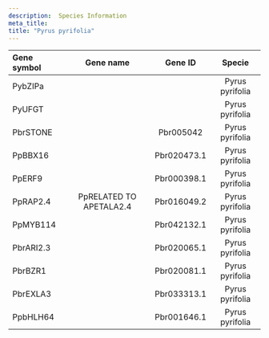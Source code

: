 ```yaml
---
description:  Species Information
meta_title:
title: "Pyrus pyrifolia"
---
```

|Gene symbol |  Gene name | Gene ID | Specie |
|:-------|:------:|:----:|:----:|
| PybZIPa |  |  | Pyrus pyrifolia |
| PyUFGT |  |  | Pyrus pyrifolia |
| PbrSTONE |  | Pbr005042 | Pyrus pyrifolia |
| PpBBX16 |  | Pbr020473.1 | Pyrus pyrifolia |
| PpERF9 |  | Pbr000398.1 | Pyrus pyrifolia |
| PpRAP2.4 | PpRELATED TO APETALA2.4 | Pbr016049.2 | Pyrus pyrifolia |
| PpMYB114 |  | Pbr042132.1 | Pyrus pyrifolia |
| PbrARI2.3 |  | Pbr020065.1 | Pyrus pyrifolia |
| PbrBZR1 |  | Pbr020081.1 | Pyrus pyrifolia |
| PbrEXLA3 |  | Pbr033313.1 | Pyrus pyrifolia |
| PpbHLH64 |  | Pbr001646.1 | Pyrus pyrifolia |
